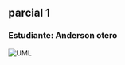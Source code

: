 ## parcial 1
### Estudiante: Anderson otero
![UML](C:\Users\ander\Desktop\Unicamacho\ClaseProgramacionII\Parcial\parcial1\assets\UML.png)